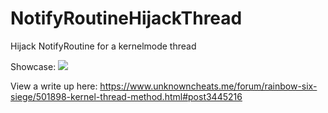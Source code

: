 # NotifyRoutineHijackThread
Hijack NotifyRoutine for a kernelmode thread

Showcase: ![](https://i.vgy.me/h8TTRY.gif)

View a write up here: https://www.unknowncheats.me/forum/rainbow-six-siege/501898-kernel-thread-method.html#post3445216
